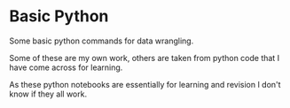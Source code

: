 # Basic Python

Some basic python commands for data wrangling.

Some of these are my own work, others are taken from python code that I have come across for learning.

As these python notebooks are essentially for learning and revision I don't know if they all work.
